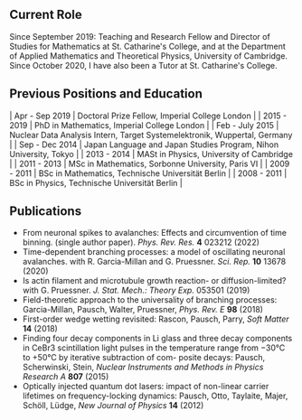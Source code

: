 ## Current Role
Since September 2019: Teaching and Research Fellow and Director of Studies for Mathematics at St. Catharine's College, and at the 
Department of Applied Mathematics and Theoretical Physics, University of Cambridge.
Since October 2020, I have also been a Tutor at St. Catharine's College.

## Previous Positions and Education

| Apr - Sep 2019 | Doctoral Prize Fellow, Imperial College London |
| 2015 - 2019 | PhD in Mathematics, Imperial College London |
| Feb - July 2015 | Nuclear Data Analysis Intern, Target Systemelektronik, Wuppertal, Germany |
| Sep - Dec 2014 | Japan Language and Japan Studies Program, Nihon University, Tokyo |
| 2013 - 2014 | MASt in Physics, University of Cambridge |
| 2011 - 2013 | MSc in Mathematics, Sorbonne University, Paris VI |
| 2009 - 2011 | BSc in Mathematics, Technische Universität Berlin |
| 2008 - 2011 | BSc in Physics, Technische Universität Berlin |

## Publications

- From neuronal spikes to avalanches: Effects and circumvention of time binning. (single author paper). _Phys. Rev. Res._ **4** 023212 (2022)
- Time-dependent branching processes: a model of oscillating neuronal avalanches. with R. Garcia-Millan and G. Pruessner. _Sci. Rep._ **10** 13678 (2020) 
- Is actin filament and microtubule growth reaction- or diffusion-limited? with G. Pruessner. _J. Stat. Mech.: Theory Exp._ 053501 (2019)
- Field-theoretic approach to the universality of branching processes: Garcia-Millan, Pausch, Walter, Pruessner, _Phys. Rev. E_ **98** (2018)
- First-order wedge wetting revisited: Rascon, Pausch, Parry, _Soft Matter_ **14** (2018)
- Finding four decay components in Li glass and three decay components in CeBr3 scintillation light pulses in the temperature range from −30°C to +50°C by iterative subtraction of com- posite decays: Pausch, Scherwinski, Stein, _Nuclear Instruments and Methods in Physics Research A_ **807** (2015)
- Optically injected quantum dot lasers: impact of non-linear carrier lifetimes on frequency-locking dynamics: Pausch, Otto, Taylaite, Majer, Schöll, Lüdge, _New Journal of Physics_ **14** (2012)
